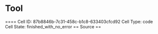 # Tool

==== Cell ID: 87b8846b-7c31-458c-b1c8-633403cfcd92
Cell Type: code
Cell State: finished_with_no_error
== Source ==
